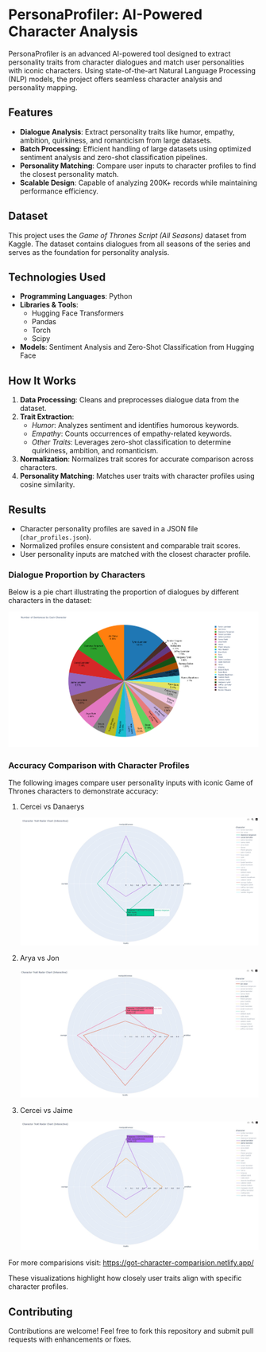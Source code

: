 # PersonaProfiler: AI-Powered Character Analysis

PersonaProfiler is an advanced AI-powered tool designed to extract personality traits from character dialogues and match user personalities with iconic characters. Using state-of-the-art Natural Language Processing (NLP) models, the project offers seamless character analysis and personality mapping.

## Features
- **Dialogue Analysis**: Extract personality traits like humor, empathy, ambition, quirkiness, and romanticism from large datasets.
- **Batch Processing**: Efficient handling of large datasets using optimized sentiment analysis and zero-shot classification pipelines.
- **Personality Matching**: Compare user inputs to character profiles to find the closest personality match.
- **Scalable Design**: Capable of analyzing 200K+ records while maintaining performance efficiency.

## Dataset
This project uses the *Game of Thrones Script (All Seasons)* dataset from Kaggle. The dataset contains dialogues from all seasons of the series and serves as the foundation for personality analysis.

## Technologies Used
- **Programming Languages**: Python
- **Libraries & Tools**:
  - Hugging Face Transformers
  - Pandas
  - Torch
  - Scipy
- **Models**: Sentiment Analysis and Zero-Shot Classification from Hugging Face

## How It Works
1. **Data Processing**: Cleans and preprocesses dialogue data from the dataset.
2. **Trait Extraction**:
   - *Humor*: Analyzes sentiment and identifies humorous keywords.
   - *Empathy*: Counts occurrences of empathy-related keywords.
   - *Other Traits*: Leverages zero-shot classification to determine quirkiness, ambition, and romanticism.
3. **Normalization**: Normalizes trait scores for accurate comparison across characters.
4. **Personality Matching**: Matches user traits with character profiles using cosine similarity.

## Results

- Character personality profiles are saved in a JSON file (`char_profiles.json`).
- Normalized profiles ensure consistent and comparable trait scores.
- User personality inputs are matched with the closest character profile.


### Dialogue Proportion by Characters
Below is a pie chart illustrating the proportion of dialogues by different characters in the dataset:

![Dialogue Proportion](results/got_pie_dialogue_count.png)


### Accuracy Comparison with Character Profiles
The following images compare user personality inputs with iconic Game of Thrones characters to demonstrate accuracy:

1. Cercei vs Danaerys
   
     ![Cercie vs Danaerys](results/got_radar_cercie_danaerys.jpg)

3. Arya vs Jon
   
     ![Arya vs Jon](results/got_radar_arya_jon.jpg)

4. Cercei vs Jaime

    ![Cercie vs Jaime](results/got_radar_cercie_jaime.jpg)

For more comparisions visit: https://got-character-comparision.netlify.app/

These visualizations highlight how closely user traits align with specific character profiles.

## Contributing
Contributions are welcome! Feel free to fork this repository and submit pull requests with enhancements or fixes.

